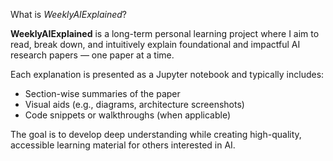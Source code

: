 What is *WeeklyAIExplained*?

**WeeklyAIExplained** is a long-term personal learning project where I aim to read, break down, and intuitively explain foundational and impactful AI research papers — one paper at a time.

Each explanation is presented as a Jupyter notebook and typically includes:
- Section-wise summaries of the paper  
- Visual aids (e.g., diagrams, architecture screenshots)  
- Code snippets or walkthroughs (when applicable)  

The goal is to develop deep understanding while creating high-quality, accessible learning material for others interested in AI.
